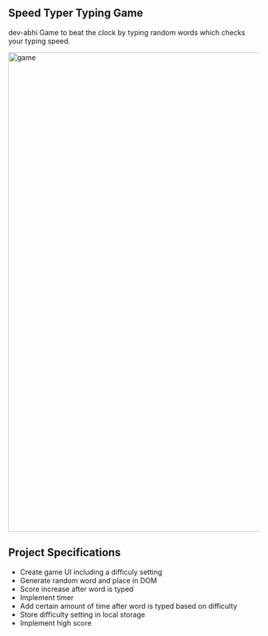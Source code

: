 

## Speed Typer Typing Game

 dev-abhi
Game to beat the clock by typing random words which checks your typing speed.


<img width="959" alt="game" src="https://user-images.githubusercontent.com/64359203/132181239-976f63a5-ad39-421e-82a9-c914b1525c76.png">

## Project Specifications

- Create game UI including a difficuly setting
- Generate random word and place in DOM
- Score increase after word is typed
- Implement timer
- Add certain amount of time after word is typed based on difficulty
- Store difficulty setting in local storage
- Implement high score

